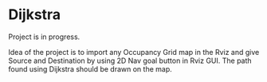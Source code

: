 # Dijkstra
Project is in progress. 

Idea of the project is to import any Occupancy Grid map in the Rviz and give Source and Destination by using 2D Nav goal 
button in Rviz GUI. The path found using Dijkstra should be drawn on the map.

